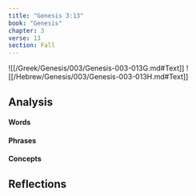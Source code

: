 ```yaml
---
title: "Genesis 3:13"
book: "Genesis"
chapter: 3
verse: 13
section: Fall
---
```

![[/Greek/Genesis/003/Genesis-003-013G.md#Text]]
![[/Hebrew/Genesis/003/Genesis-003-013H.md#Text]]

## Analysis

#### Words

#### Phrases

#### Concepts

## Reflections
